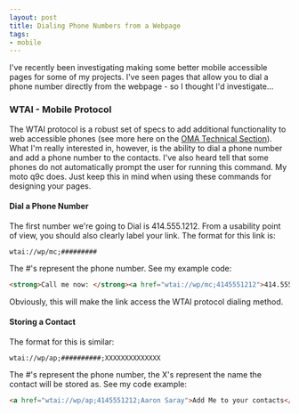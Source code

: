 ```yaml
---
layout: post
title: Dialing Phone Numbers from a Webpage
tags:
- mobile
---
```


I've recently been investigating making some better mobile accessible pages for some of my projects.  I've seen pages that allow you to dial a phone number directly from the webpage - so I thought I'd investigate...



### WTAI - Mobile Protocol


The WTAI protocol is a robust set of specs to add additional functionality to web accessible phones (see more here on the [OMA Technical Section](http://www.openmobilealliance.org/tech/affiliates/wap/wapindex.html)).  What I'm really interested in, however, is the ability to dial a phone number and add a phone number to the contacts.  I've also heard tell that some phones do not automatically prompt the user for running this command.  My moto q9c does.  Just keep this in mind when using these commands for designing your pages.



#### Dial a Phone Number


The first number we're going to Dial is 414.555.1212.  From a usability point of view, you should also clearly label your link.  The format for this link is:


    
    
    wtai://wp/mc;#########     



The #'s represent the phone number.  See my example code:


```html
<strong>Call me now: </strong><a href="wtai://wp/mc;4145551212">414.555.1212</a>
```
    



Obviously, this will make the link access the WTAI protocol dialing method.



#### Storing a Contact



The format for this is similar:


    
    
    wtai://wp/ap;##########;XXXXXXXXXXXXXX
    



The #'s represent the phone number, the X's represent the name the contact will be stored as.  See my code example:


    
```html
<a href="wtai://wp/ap;4145551212;Aaron Saray">Add Me to your contacts</a>
```
